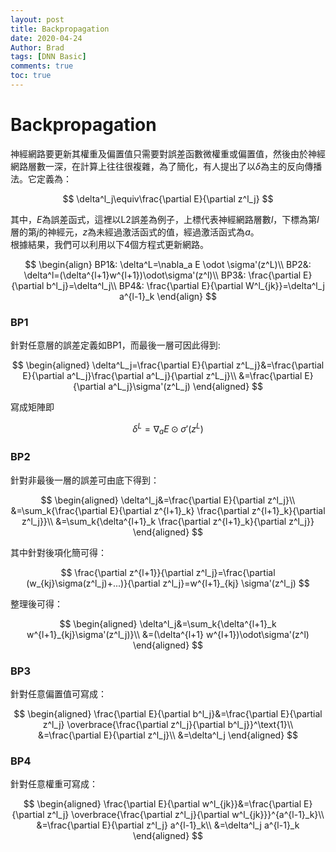 ```yaml
---
layout: post
title: Backpropagation
date: 2020-04-24
Author: Brad
tags: [DNN Basic]
comments: true
toc: true
---
```


# Backpropagation

神經網路要更新其權重及偏置值只需要對誤差函數微權重或偏置值，然後由於神經網路層數一深，在計算上往往很複雜，為了簡化，有人提出了以$\delta$為主的反向傳播法。<!-- more -->它定義為：

$$
\delta^l_j\equiv\frac{\partial E}{\partial z^l_j}
$$

其中，$E$為誤差函式，這裡以L2誤差為例子，上標代表神經網路層數$l$，下標為第$l$層的第$j$的神經元，$z$為未經過激活函式的值，經過激活函式為$a$。  
根據結果，我們可以利用以下4個方程式更新網路。

$$
\begin{align}
BP1&: \delta^L=\nabla_a E \odot \sigma'(z^L)\\
BP2&: \delta^l=(\delta^{l+1}w^{l+1})\odot\sigma'(z^l)\\
BP3&: \frac{\partial E}{\partial b^l_j}=\delta^l_j\\
BP4&: \frac{\partial E}{\partial W^l_{jk}}=\delta^l_j a^{l-1}_k
\end{align}
$$

### BP1

針對任意層的誤差定義如BP1，而最後一層可因此得到:

$$
\begin{aligned}
    \delta^L_j=\frac{\partial E}{\partial z^L_j}&=\frac{\partial E}{\partial a^L_j}\frac{\partial a^L_j}{\partial z^L_j}\\
    &=\frac{\partial E}{\partial a^L_j}\sigma'(z^L_j)
\end{aligned}
$$

寫成矩陣即

$$
\delta^L=\nabla_a E \odot \sigma'(z^L)
$$

### BP2
針對非最後一層的誤差可由底下得到：

$$
\begin{aligned}
\delta^l_j&=\frac{\partial E}{\partial z^l_j}\\
&=\sum_k{\frac{\partial E}{\partial z^{l+1}_k} \frac{\partial z^{l+1}_k}{\partial z^l_j}}\\
&=\sum_k{\delta^{l+1}_k \frac{\partial z^{l+1}_k}{\partial z^l_j}}
\end{aligned}
$$

其中針對後項化簡可得：

$$
\frac{\partial z^{l+1}}{\partial z^l_j}=\frac{\partial (w_{kj}\sigma(z^l_j)+...)}{\partial z^l_j}=w^{l+1}_{kj} \sigma'(z^l_j)
$$


整理後可得：

$$
\begin{aligned}
\delta^l_j&=\sum_k{\delta^{l+1}_k w^{l+1}_{kj}\sigma'(z^l_j)}\\
&=(\delta^{l+1} w^{l+1})\odot\sigma'(z^l)
\end{aligned}
$$


### BP3
針對任意偏置值可寫成：

$$
\begin{aligned}
\frac{\partial E}{\partial b^l_j}&=\frac{\partial E}{\partial z^l_j} \overbrace{\frac{\partial z^l_j}{\partial b^l_j}}^\text{1}\\
&=\frac{\partial E}{\partial z^l_j}\\
&=\delta^l_j
\end{aligned}
$$

### BP4

針對任意權重可寫成：

$$
\begin{aligned}
\frac{\partial E}{\partial w^l_{jk}}&=\frac{\partial E}{\partial z^l_j} \overbrace{\frac{\partial z^l_j}{\partial w^l_{jk}}}^{a^{l-1}_k}\\
&=\frac{\partial E}{\partial z^l_j} a^{l-1}_k\\
&=\delta^l_j a^{l-1}_k
\end{aligned}
$$
